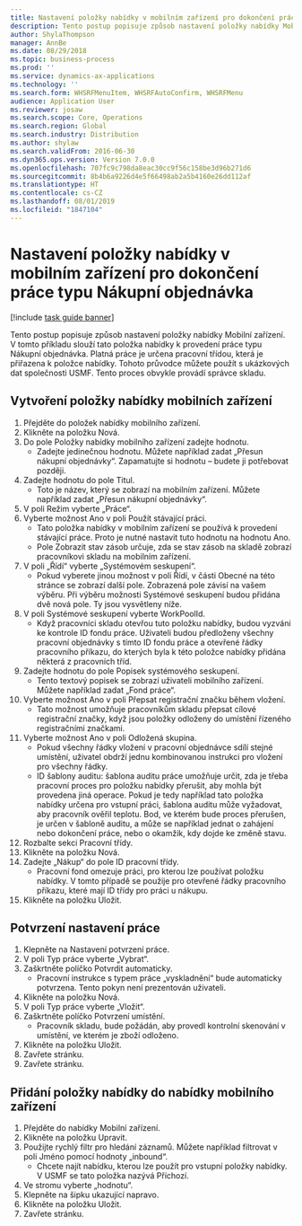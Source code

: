 ```yaml
---
title: Nastavení položky nabídky v mobilním zařízení pro dokončení práce typu Nákupní objednávka
description: Tento postup popisuje způsob nastavení položky nabídky Mobilní zařízení.
author: ShylaThompson
manager: AnnBe
ms.date: 08/29/2018
ms.topic: business-process
ms.prod: ''
ms.service: dynamics-ax-applications
ms.technology: ''
ms.search.form: WHSRFMenuItem, WHSRFAutoConfirm, WHSRFMenu
audience: Application User
ms.reviewer: josaw
ms.search.scope: Core, Operations
ms.search.region: Global
ms.search.industry: Distribution
ms.author: shylaw
ms.search.validFrom: 2016-06-30
ms.dyn365.ops.version: Version 7.0.0
ms.openlocfilehash: 707fc9c798da8eac30cc9f56c158be3d96b271d6
ms.sourcegitcommit: 8b4b6a9226d4e5f66498ab2a5b4160e26dd112af
ms.translationtype: HT
ms.contentlocale: cs-CZ
ms.lasthandoff: 08/01/2019
ms.locfileid: "1847104"
---
```

# <a name="set-up-a-mobile-device-menu-item-for-completing-work-of-type-purchase-order"></a>Nastavení položky nabídky v mobilním zařízení pro dokončení práce typu Nákupní objednávka

[!include [task guide banner](../../includes/task-guide-banner.md)]

Tento postup popisuje způsob nastavení položky nabídky Mobilní zařízení. V tomto příkladu slouží tato položka nabídky k provedení práce typu Nákupní objednávka. Platná práce je určena pracovní třídou, která je přiřazena k položce nabídky. Tohoto průvodce můžete použít s ukázkových dat společnosti USMF. Tento proces obvykle provádí správce skladu.


## <a name="create-a-mobile-device-menu-item"></a>Vytvoření položky nabídky mobilních zařízení
1. Přejděte do položek nabídky mobilního zařízení.
2. Klikněte na položku Nová.
3. Do pole Položky nabídky mobilního zařízení zadejte hodnotu.
    * Zadejte jedinečnou hodnotu. Můžete například zadat „Přesun nákupní objednávky“. Zapamatujte si hodnotu – budete ji potřebovat později.  
4. Zadejte hodnotu do pole Titul.
    * Toto je název, který se zobrazí na mobilním zařízení. Můžete například zadat „Přesun nákupní objednávky“.  
5. V poli Režim vyberte „Práce“.
6. Vyberte možnost Ano v poli Použít stávající práci.
    * Tato položka nabídky v mobilním zařízení se používá k provedení stávající práce. Proto je nutné nastavit tuto hodnotu na hodnotu Ano.  
    * Pole Zobrazit stav zásob určuje, zda se stav zásob na skladě zobrazí pracovníkovi skladu na mobilním zařízení.  
7. V poli „Řídí“ vyberte „Systémovém seskupení“.
    * Pokud vyberete jinou možnost v poli Řídí, v části Obecné na této stránce se zobrazí další pole. Zobrazená pole závisí na vašem výběru. Při výběru možnosti Systémové seskupení budou přidána dvě nová pole. Ty jsou vysvětleny níže.  
8. V poli Systémové seskupení vyberte WorkPoolId.
    * Když pracovníci skladu otevřou tuto položku nabídky, budou vyzváni ke kontrole ID fondu práce. Uživateli budou předloženy všechny pracovní objednávky s tímto ID fondu práce a otevřené řádky pracovního příkazu, do kterých byla k této položce nabídky přidána některá z pracovních tříd.  
9. Zadejte hodnotu do pole Popisek systémového seskupení.
    * Tento textový popisek se zobrazí uživateli mobilního zařízení. Můžete například zadat „Fond práce“.  
10. Vyberte možnost Ano v poli Přepsat registrační značku během vložení.
    * Tato možnost umožňuje pracovníkům skladu přepsat cílové registrační značky, když jsou položky odloženy do umístění řízeného registračními značkami.  
11. Vyberte možnost Ano v poli Odložená skupina.
    * Pokud všechny řádky vložení v pracovní objednávce sdílí stejné umístění, uživatel obdrží jednu kombinovanou instrukci pro vložení pro všechny řádky.  
    * ID šablony auditu: šablona auditu práce umožňuje určit, zda je třeba pracovní proces pro položku nabídky přerušit, aby mohla být provedena jiná operace. Pokud je tedy například tato položka nabídky určena pro vstupní práci, šablona auditu může vyžadovat, aby pracovník ověřil teplotu. Bod, ve kterém bude proces přerušen, je určen v šabloně auditu, a může se například jednat o zahájení nebo dokončení práce, nebo o okamžik, kdy dojde ke změně stavu.  
12. Rozbalte sekci Pracovní třídy.
13. Klikněte na položku Nová.
14. Zadejte „Nákup“ do pole ID pracovní třídy.
    * Pracovní fond omezuje práci, pro kterou lze používat položku nabídky. V tomto případě se použije pro otevřené řádky pracovního příkazu, které mají ID třídy pro práci u nákupu.  
15. Klikněte na položku Uložit.

## <a name="set-up-work-confirmation"></a>Potvrzení nastavení práce
1. Klepněte na Nastavení potvrzení práce.
2. V poli Typ práce vyberte „Vybrat“.
3. Zaškrtněte políčko Potvrdit automaticky.
    * Pracovní instrukce s typem práce „vyskladnění“ bude automaticky potvrzena. Tento pokyn není prezentován uživateli.  
4. Klikněte na položku Nová.
5. V poli Typ práce vyberte „Vložit“.
6. Zaškrtněte políčko Potvrzení umístění.
    * Pracovník skladu, bude požádán, aby provedl kontrolní skenování v umístění, ve kterém je zboží odloženo.  
7. Klikněte na položku Uložit.
8. Zavřete stránku.
9. Zavřete stránku.

## <a name="add-the-menu-item-to-a-mobile-device-menu"></a>Přidání položky nabídky do nabídky mobilního zařízení
1. Přejděte do nabídky Mobilní zařízení.
2. Klikněte na položku Upravit.
3. Použijte rychlý filtr pro hledání záznamů. Můžete například filtrovat v poli Jméno pomocí hodnoty „inbound“.
    * Chcete najít nabídku, kterou lze použít pro vstupní položky nabídky. V USMF se tato položka nazývá Příchozí.  
4. Ve stromu vyberte „hodnotu“.
5. Klepněte na šipku ukazující napravo.
6. Klikněte na položku Uložit.
7. Zavřete stránku.


